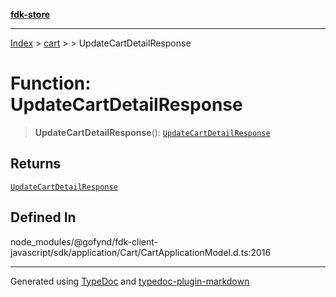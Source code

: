 [**fdk-store**](../../../README.md)
***

[Index](../../../API.md) > [cart](../../README.md) > [<internal>](../README.md) > UpdateCartDetailResponse

# Function: UpdateCartDetailResponse

> **UpdateCartDetailResponse**(): [`UpdateCartDetailResponse`](../type-aliases/type-alias.UpdateCartDetailResponse.md)

## Returns

[`UpdateCartDetailResponse`](../type-aliases/type-alias.UpdateCartDetailResponse.md)

## Defined In

node\_modules/@gofynd/fdk-client-javascript/sdk/application/Cart/CartApplicationModel.d.ts:2016

***
Generated using [TypeDoc](https://typedoc.org/) and [typedoc-plugin-markdown](https://www.npmjs.com/package/typedoc-plugin-markdown)
